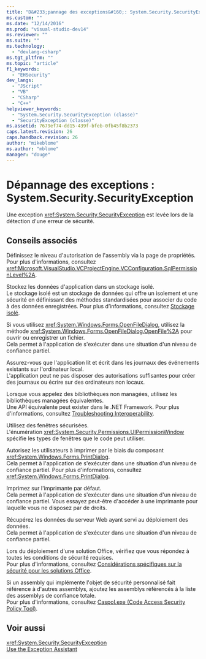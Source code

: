 ```yaml
---
title: "D&#233;pannage des exceptions&#160;: System.Security.SecurityException | Microsoft Docs"
ms.custom: ""
ms.date: "12/14/2016"
ms.prod: "visual-studio-dev14"
ms.reviewer: ""
ms.suite: ""
ms.technology: 
  - "devlang-csharp"
ms.tgt_pltfrm: ""
ms.topic: "article"
f1_keywords: 
  - "EHSecurity"
dev_langs: 
  - "JScript"
  - "VB"
  - "CSharp"
  - "C++"
helpviewer_keywords: 
  - "System.Security.SecurityException (classe)"
  - "SecurityException (classe)"
ms.assetid: 7679ef74-dd15-439f-bfeb-0fb45f8b2373
caps.latest.revision: 26
caps.handback.revision: 26
author: "mikeblome"
ms.author: "mblome"
manager: "douge"
---
```

# D&#233;pannage des exceptions&#160;: System.Security.SecurityException
Une exception <xref:System.Security.SecurityException> est levée lors de la détection d'une erreur de sécurité.  
  
## Conseils associés  
 Définissez le niveau d'autorisation de l'assembly via la page de propriétés.  
 Pour plus d'informations, consultez <xref:Microsoft.VisualStudio.VCProjectEngine.VCConfiguration.SqlPermissionLevel%2A>.  
  
 Stockez les données d'application dans un stockage isolé.  
 Le stockage isolé est un stockage de données qui offre un isolement et une sécurité en définissant des méthodes standardisées pour associer du code à des données enregistrées. Pour plus d’informations, consultez [Stockage isolé](../Topic/Isolated%20Storage.md).  
  
 Si vous utilisez <xref:System.Windows.Forms.OpenFileDialog>, utilisez la méthode <xref:System.Windows.Forms.OpenFileDialog.OpenFile%2A> pour ouvrir ou enregistrer un fichier.  
 Cela permet à l'application de s'exécuter dans une situation d'un niveau de confiance partiel.  
  
 Assurez\-vous que l'application lit et écrit dans les journaux des événements existants sur l'ordinateur local.  
 L'application peut ne pas disposer des autorisations suffisantes pour créer des journaux ou écrire sur des ordinateurs non locaux.  
  
 Lorsque vous appelez des bibliothèques non managées, utilisez les bibliothèques managées équivalentes.  
 Une API équivalente peut exister dans le .NET Framework. Pour plus d'informations, consultez [Troubleshooting Interoperability](/dotnet/visual-basic/programming-guide/com-interop/troubleshooting-interoperability).  
  
 Utilisez des fenêtres sécurisées.  
 L'énumération <xref:System.Security.Permissions.UIPermissionWindow> spécifie les types de fenêtres que le code peut utiliser.  
  
 Autorisez les utilisateurs à imprimer par le biais du composant <xref:System.Windows.Forms.PrintDialog>.  
 Cela permet à l'application de s'exécuter dans une situation d'un niveau de confiance partiel. Pour plus d'informations, consultez <xref:System.Windows.Forms.PrintDialog>.  
  
 Imprimez sur l'imprimante par défaut.  
 Cela permet à l'application de s'exécuter dans une situation d'un niveau de confiance partiel. Vous essayez peut\-être d'accéder à une imprimante pour laquelle vous ne disposez par de droits.  
  
 Récupérez les données du serveur Web ayant servi au déploiement des données.  
 Cela permet à l'application de s'exécuter dans une situation d'un niveau de confiance partiel.  
  
 Lors du déploiement d'une solution Office, vérifiez que vous répondez à toutes les conditions de sécurité requises.  
 Pour plus d'informations, consultez [Considérations spécifiques sur la sécurité pour les solutions Office](/office-dev/office-dev/specific-security-considerations-for-office-solutions).  
  
 Si un assembly qui implémente l'objet de sécurité personnalisé fait référence à d'autres assemblys, ajoutez les assemblys référencés à la liste des assemblys de confiance totale.  
 Pour plus d'informations, consultez [Caspol.exe \(Code Access Security Policy Tool\)](../Topic/Caspol.exe%20\(Code%20Access%20Security%20Policy%20Tool\).md).  
  
## Voir aussi  
 <xref:System.Security.SecurityException>   
 [Use the Exception Assistant](../Topic/How%20to:%20Use%20the%20Exception%20Assistant.md)
